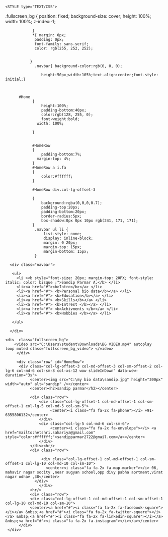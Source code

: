

<html> 
<head> <title> MY PERSONAL BIO DATA</title>  
  <link href="https://cdnjs.cloudflare.com/ajax/libs/font-awesome/4.7.0/css/font-awesome.min.css"  rel="stylesheet" type="text/css" />
           
  <link rel="stylesheet" href="https://maxcdn.bootstrapcdn.com/bootstrap/3.3.7/css/bootstrap.min.css" />
    <link href="animate.css" rel="stylesheet" type="text/css" />



    <STYLE type="TEXT/CSS">

 .fullscreen_bg 
                { position: fixed;
                    background-size: cover;
                    height: 100%;
                    width: 100%;
                   z-index:-1;
                   
                   
                }
                *{ margin: 0px;
                 padding: 0px;
                 font-family: sans-serif; 
                 color: rgb(255, 252, 252);
                
             
               }
                 .navbar{ background-color:rgb(0, 0, 0);
				                     
					height:50px;width:105%;text-align:center;font-style: initial;}



          #Home
	            {
	                height:100%;
	                padding-bottom:40px;
	                color:rgb(128, 255, 0);
	                font-weight:bold; 
                  width: 100%;
                  
	            }
             
	            
	            #HomeRow
	            {
	                padding-bottom:7%;  
                  margin-top: 4%; 
	            }
	            #HomeRow a i.fa
	            {
	                color:#ffffff;
	            }
	            
	            #HomeRow div.col-lg-offset-3

	            {
	                background:rgba(0,0,0,0.7); 
	                padding-top:20px;
	                padding-bottom:20px;
	                border-radius:5px;
	                box-shadow:0px 0px 10px rgb(241, 171, 171);   
	            }
                 .navbar ul li { 
                     list-style: none;
                     display: inline-block;
                     margin: 0 20px; 
                     margin-top: 15px;
                     margin-bottom: 15px; 
                 }

              
</style> 
</head> 
<body>  
 
      <div class="navbar">
      
       <ul> 
         <li ><b style="font-size: 20px; margin-top: 20PX; font-style: italic; color: bisque ;">Sandip Parmar A.</b> </li>  
         <li><a href="#"><b>Intro</b></a> </li>   
         <li><a href="#"> <b>Personal bio data</b></a> </li>   
         <li><a href="#"> <b>Education</b></a> </li>   
         <li><a href="#"> <b>Skills</b></a> </li>   
         <li><a href="#"> <b>Intrest </b></a> </li>   
         <li><a href="#"> <b>Achivments </b></a> </li> 
         <li><a href="#"> <b>Hobbies </b></a> </li>   
 
       </ul>

      </div>

    <div  class="fullscreen_bg">
        <video src="C:\Users\student\Downloads\BG VIDEO.mp4" autoplay  loop muted class="fullscreen_bg_video"> </video> 
         </div> 
          
         <div class="row" id="HomeRow">
          <div class="col-lg-offset-3 col-md-offset-3 col-sm-offset-2 col-lg-6 col-md-6 col-sm-8 col-xs-12 wow slideInDown" data-wow-duration="3s">
               <center><img src="C:\my bio data\sandip.jpg" height="300px" width="auto" alt="sandip" /></center>
               <center><h2>sandip parmar</h2></center>

               <div class="row">
                   <div class="col-lg-offset-1 col-md-offset-1 col-sm-offset-1 col-lg-5 col-md-5 col-sm-5">
                        <center><i class="fa fa-2x fa-phone"></i> +91- 6355806132</center>
                   </div>
                   <div class="col-lg-5 col-md-6 col-sm-6">
                        <center><i class="fa fa-2x fa-envelope"></i> <a href="mailto:hetshri.sakariya@gmail.com" style="color:#ffffff;">sandipparmar2722@gmail.com</a></center>
                   </div>
               </div><hr/>
               <div class="row">
                  
                    <div class="col-lg-offset-1 col-md-offset-1 col-sm-offset-1 col-lg-10 col-md-10 col-sm-10">
                      <center><i class="fa fa-2x fa-map-marker"></i> 06, mahavir nagar socity ,near sugyan school,opp divy pabha aprtment,virat nagar odhav ,38</center>
                 </div>
                   </div>
               <hr/>
               <div class="row">
               <div class="col-lg-offset-1 col-md-offset-1 col-sm-offset-1 col-lg-10 col-md-10 col-sm-10">
               <center><a href="#"><i class="fa fa-2x fa-facebook-square"></i></a> &nbsp;<a href="#"><i class="fa fa-2x fa-twitter-square"></i></a> &nbsp;<a href="#"><i class="fa fa-2x fa-linkedin-square"></i></a> &nbsp;<a href="#"><i class="fa fa-2x fa-instagram"></i></a></center>
          </div>
     </div>
   </div>
 





















</body>
</html>
